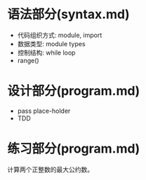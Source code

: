 # 语法部分(syntax.md)

- 代码组织方式: module, import
- 数据类型: module types
- 控制结构: while loop
- range()

# 设计部分(program.md)

- pass place-holder
- TDD

# 练习部分(program.md)

计算两个正整数的最大公约数。
